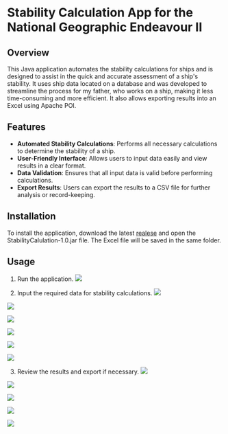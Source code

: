 # Stability Calculation App for the National Geographic Endeavour II

## Overview
This Java application automates the stability calculations for ships and is designed to assist in the quick and accurate assessment of a ship's stability. It uses ship data located on a database and was developed to streamline the process for my father, who works on a ship, making it less time-consuming and more efficient. It also allows exporting results into an Excel using Apache POI.

## Features
- **Automated Stability Calculations**: Performs all necessary calculations to determine the stability of a ship.
- **User-Friendly Interface**: Allows users to input data easily and view results in a clear format.
- **Data Validation**: Ensures that all input data is valid before performing calculations.
- **Export Results**: Users can export the results to a CSV file for further analysis or record-keeping.

## Installation
To install the application, download the latest [realese](https://github.com/PabloG55/StabilityCalculation/tree/main/StabilityCalculationApp) and open the StabilityCalulation-1.0.jar file. The Excel file will be saved in the same folder.


## Usage
1. Run the application.
![](images/1.jpg)

2. Input the required data for stability calculations.
![](images/2.jpg)

![](images/12.jpg)

![](images/3.jpg)

![](images/4.jpg)

![](images/5.jpg)

![](images/6.jpg)

3. Review the results and export if necessary.
![](images/11.jpg)

![](images/7.jpg)

![](images/8.jpg)

![](images/9.jpg)

![](images/10.jpg)
